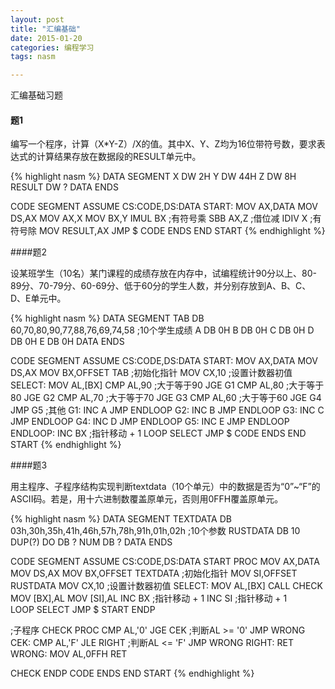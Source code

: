 ```yaml
---
layout: post
title: "汇编基础"
date: 2015-01-20
categories: 编程学习
tags: nasm

---
```


汇编基础习题 

#### 题1

编写一个程序，计算（X*Y-Z）/X的值。其中X、Y、Z均为16位带符号数，要求表达式的计算结果存放在数据段的RESULT单元中。

<!-- more --> 

{% highlight nasm %}
DATA SEGMENT
 X DW 2H
 Y DW 44H
 Z DW 8H
 RESULT DW ?
DATA ENDS

CODE SEGMENT
  ASSUME CS:CODE,DS:DATA
START:
  MOV AX,DATA
  MOV DS,AX
  MOV AX,X
  MOV BX,Y
  IMUL BX           ;有符号乘
  SBB AX,Z          ;借位减
  IDIV X            ;有符号除
  MOV RESULT,AX
  JMP $
  CODE ENDS
END START
{% endhighlight %}

####题2

设某班学生（10名）某门课程的成绩存放在内存中，试编程统计90分以上、80-89分、70-79分、60-69分、低于60分的学生人数，并分别存放到A、B、C、D、E单元中。

{% highlight nasm %}
DATA  SEGMENT
  TAB DB 60,70,80,90,77,88,76,69,74,58          ;10个学生成绩
  A DB 0H
  B DB 0H
  C DB 0H
  D DB 0H
  E DB 0H
DATA ENDS

CODE SEGMENT
  ASSUME CS:CODE,DS:DATA
START:
  MOV AX,DATA
  MOV DS,AX
  MOV BX,OFFSET TAB   ;初始化指针
  MOV CX,10           ;设置计数器初值
  SELECT:
   MOV AL,[BX]
   CMP AL,90                ;大于等于90
   JGE G1
   CMP AL,80                ;大于等于80
   JGE G2
   CMP AL,70                ;大于等于70
   JGE G3
   CMP AL,60                ;大于等于60
   JGE G4
   JMP G5                   ;其他
G1:
   INC A
   JMP ENDLOOP
G2:
   INC B
   JMP ENDLOOP
G3:
   INC C
   JMP ENDLOOP
G4:
   INC D
   JMP ENDLOOP
G5:
   INC E
   JMP ENDLOOP
  ENDLOOP:
    INC BX           ;指针移动 + 1
  LOOP  SELECT
  JMP $
 CODE ENDS
END START
{% endhighlight %}

####题3

用主程序、子程序结构实现判断textdata（10个单元）中的数据是否为“0”~“F”的ASCII码。若是，用十六进制数覆盖原单元，否则用0FFH覆盖原单元。

{% highlight nasm %}
DATA SEGMENT
 TEXTDATA DB 03h,30h,35h,41h,46h,57h,78h,91h,01h,02h          ;10个参数
 RUSTDATA DB 10 DUP(?)
 DO DB ?
 NUM DB ?
DATA ENDS

CODE SEGMENT
  ASSUME CS:CODE,DS:DATA
  START PROC
  MOV AX,DATA
  MOV DS,AX
  MOV BX,OFFSET TEXTDATA  ;初始化指针
  MOV SI,OFFSET RUSTDATA
  MOV CX,10           ;设置计数器初值
  SELECT:
   MOV AL,[BX]
   CALL CHECK
   MOV [BX],AL
   MOV [SI],AL
   INC BX           ;指针移动 + 1
   INC SI           ;指针移动 + 1      
  LOOP  SELECT
  JMP $
  START ENDP

  ;子程序
  CHECK PROC
 CMP AL,'0'
 JGE CEK      ;判断AL >= '0'
 JMP WRONG
CEK:
  CMP AL,'F'
  JLE RIGHT   ;判断AL <= 'F'
  JMP WRONG
RIGHT: 
    RET
WRONG:
    MOV AL,0FFH
    RET
     
  CHECK ENDP
  CODE ENDS
END START
{% endhighlight %}
